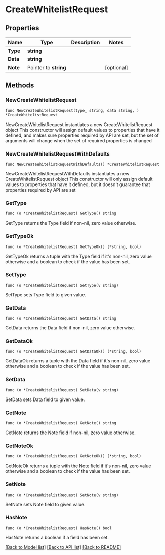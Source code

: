 # CreateWhitelistRequest

## Properties

Name | Type | Description | Notes
------------ | ------------- | ------------- | -------------
**Type** | **string** |  | 
**Data** | **string** |  | 
**Note** | Pointer to **string** |  | [optional] 

## Methods

### NewCreateWhitelistRequest

`func NewCreateWhitelistRequest(type_ string, data string, ) *CreateWhitelistRequest`

NewCreateWhitelistRequest instantiates a new CreateWhitelistRequest object
This constructor will assign default values to properties that have it defined,
and makes sure properties required by API are set, but the set of arguments
will change when the set of required properties is changed

### NewCreateWhitelistRequestWithDefaults

`func NewCreateWhitelistRequestWithDefaults() *CreateWhitelistRequest`

NewCreateWhitelistRequestWithDefaults instantiates a new CreateWhitelistRequest object
This constructor will only assign default values to properties that have it defined,
but it doesn't guarantee that properties required by API are set

### GetType

`func (o *CreateWhitelistRequest) GetType() string`

GetType returns the Type field if non-nil, zero value otherwise.

### GetTypeOk

`func (o *CreateWhitelistRequest) GetTypeOk() (*string, bool)`

GetTypeOk returns a tuple with the Type field if it's non-nil, zero value otherwise
and a boolean to check if the value has been set.

### SetType

`func (o *CreateWhitelistRequest) SetType(v string)`

SetType sets Type field to given value.


### GetData

`func (o *CreateWhitelistRequest) GetData() string`

GetData returns the Data field if non-nil, zero value otherwise.

### GetDataOk

`func (o *CreateWhitelistRequest) GetDataOk() (*string, bool)`

GetDataOk returns a tuple with the Data field if it's non-nil, zero value otherwise
and a boolean to check if the value has been set.

### SetData

`func (o *CreateWhitelistRequest) SetData(v string)`

SetData sets Data field to given value.


### GetNote

`func (o *CreateWhitelistRequest) GetNote() string`

GetNote returns the Note field if non-nil, zero value otherwise.

### GetNoteOk

`func (o *CreateWhitelistRequest) GetNoteOk() (*string, bool)`

GetNoteOk returns a tuple with the Note field if it's non-nil, zero value otherwise
and a boolean to check if the value has been set.

### SetNote

`func (o *CreateWhitelistRequest) SetNote(v string)`

SetNote sets Note field to given value.

### HasNote

`func (o *CreateWhitelistRequest) HasNote() bool`

HasNote returns a boolean if a field has been set.


[[Back to Model list]](../README.md#documentation-for-models) [[Back to API list]](../README.md#documentation-for-api-endpoints) [[Back to README]](../README.md)


